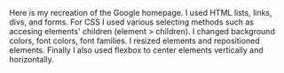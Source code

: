 Here is my recreation of the Google homepage. I used HTML lists, links, divs, and forms. For CSS I used various selecting methods such as accesing elements' children (element > children). I changed background colors, font colors, font families. I resized elements and repositioned elements. Finally I also used flexbox to center elements vertically and horizontally.
